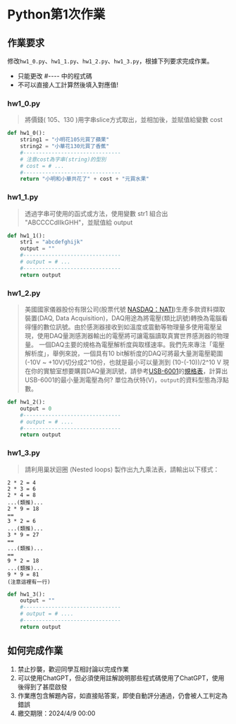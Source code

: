 # Python第1次作業

## 作業要求
修改`hw1_0.py`、`hw1_1.py`、`hw1_2.py`、`hw1_3.py`，根據下列要求完成作業。

* 只能更改 #---- 中的程式碼
* 不可以直接人工計算然後填入對應值!

### hw1_0.py
> 將價錢( 105、130 )用字串slice方式取出，並相加後，並賦值給變數 cost

```python
def hw1_0():
    string1 = "小明花105元買了蘋果"
    string2 = "小華花130元買了香蕉"
    #-------------------------------
    # 注意cost為字串(string)的型別
    # cost = # ...
    #-------------------------------
    return "小明和小華共花了" + cost + "元買水果"
```

### hw1_1.py
> 透過字串可使用的函式或方法，使用變數 str1 組合出 "ABCCCCdIIkGHH"，並賦值給 output

```python
def hw1_1():
    str1 = "abcdefghijk"
    output = ""
    #-------------------------------
    # output = # ...
    #-------------------------------
    return output
```

### hw1_2.py
> 美國國家儀器股份有限公司(股票代號 [NASDAQ：NATI](https://finance.yahoo.com/quote/NATI/))生產多款資料擷取裝置(DAQ, Data Acquisition)，DAQ用途為將電壓(類比訊號)轉換為電腦看得懂的數位訊號。由於感測器接收到如溫度或震動等物理量多使用電壓呈現，使用DAQ量測感測器輸出的電壓將可讓電腦讀取真實世界感測器的物理量。
> 一個DAQ主要的規格為電壓解析度與取樣速率。我們先來專注「電壓解析度」，舉例來說，一個具有10 bit解析度的DAQ可將最大量測電壓範圍(-10V ~ +10V)切分成2^10份，也就是最小可以量測到 (10-(-10))/2^10 V
> 現在你的實驗室想要購買DAQ量測訊號，請參考[USB-6001](https://www.ni.com/zh-tw/support/model.usb-6001.html)的[規格表](https://www.ni.com/pdf/manuals/374369a.pdf)，計算出USB-6001的最小量測電壓為何? 單位為伏特(V)，`output`的資料型態為浮點數。

```python
def hw1_2():
    output = 0
    #-------------------------------
    # output = # ....
    #-------------------------------
    return output
```

### hw1_3.py
> 請利用巢狀迴圈 (Nested loops) 製作出九九乘法表，請輸出以下樣式：
```
2 * 2 = 4
2 * 3 = 6
2 * 4 = 8
...(類推)...
2 * 9 = 18
==
3 * 2 = 6
...(類推)...
3 * 9 = 27
==
...(類推)...
==
9 * 2 = 18
...(類推)...
9 * 9 = 81
(注意這裡有一行)
```

```python
def hw1_3():
    output = ""
    #-------------------------------
    # output = # ....
    #-------------------------------
    return output
```

## 如何完成作業
1. 禁止抄襲，歡迎同學互相討論以完成作業
1. 可以使用ChatGPT，但必須使用註解說明那些程式碼使用了ChatGPT，使用後得到了甚麼啟發
1. 作業應包含解題內容，如直接貼答案，即使自動評分通過，仍會被人工判定為錯誤
1. 繳交期限：2024/4/9 00:00

